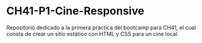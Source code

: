 # CH41-P1-Cine-Responsive
Repositorio dedicado a la primera práctica del bootcamp para CH41, el cual consta de crear un sitio estático con HTML y CSS para un cine local
